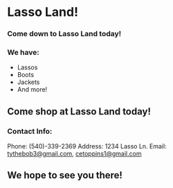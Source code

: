 # Lasso Land!

### Come down to Lasso Land today!
### We have:

- Lassos
- Boots
- Jackets
- And more!

## Come shop at Lasso Land today!

### Contact Info:

Phone: (540)-339-2369
Address: 1234 Lasso Ln.
Email: tythebob3@gmail.com, cetoppins1@gmail.com

## We hope to see you there!
